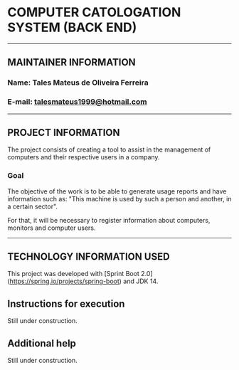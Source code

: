 # COMPUTER CATOLOGATION SYSTEM (BACK END)
-------------------------------------------------- -----------
## MAINTAINER INFORMATION
### Name: Tales Mateus de Oliveira Ferreira
### E-mail: talesmateus1999@hotmail.com
-------------------------------------------------- -----------
## PROJECT INFORMATION
The project consists of creating a tool to assist in the management of computers and their respective users in a company.
### Goal
The objective of the work is to be able to generate usage reports and have information such as: "This machine is used by such a person and another, in a certain sector".

For that, it will be necessary to register information about computers, monitors and computer users.

-------------------------------------------------- -----------
## TECHNOLOGY INFORMATION USED
This project was developed with [Sprint Boot 2.0] (https://spring.io/projects/spring-boot) and JDK 14.

## Instructions for execution
Still under construction.

## Additional help
Still under construction.
